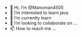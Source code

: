 - 👋 Hi, I’m @Manoman4505
- 👀 I’m interested to learn java
- 🌱 I’m currently learn
- 💞️ I’m looking to collaborate on ...
- 📫 How to reach me ...

<!---
Manoman4505/Manoman4505 is a ✨ special ✨ repository because its `README.md` (this file) appears on your GitHub profile.
You can click the Preview link to take a look at your changes.
--->
